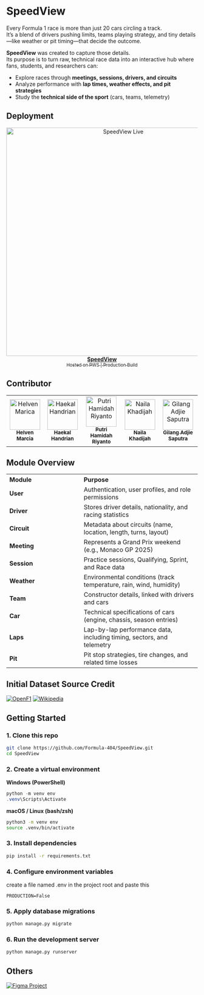 # SpeedView

Every Formula 1 race is more than just 20 cars circling a track.  
It’s a blend of drivers pushing limits, teams playing strategy, and tiny details—like weather or pit timing—that decide the outcome.  

**SpeedView** was created to capture those details.  
Its purpose is to turn raw, technical race data into an interactive hub where fans, students, and researchers can:  

- Explore races through **meetings, sessions, drivers, and circuits**  
- Analyze performance with **lap times, weather effects, and pit strategies**  
- Study the **technical side of the sport** (cars, teams, telemetry)  

## Deployment
<p align="center">
    <a href="https://your-app-link.com" target="_blank">
        <img src="static/image/docs/Banner.png" alt="SpeedView Live" width="600"/>
        <br/>
        <b>SpeedView</b>
        <br/>
        <sub>Hosted on PWS | Production Build</sub>
    </a>
</p>

## Contributor
<table>
    <tr>
        <td align="center">
            <a href="https://github.com/helvenix">
                <img src="https://avatars.githubusercontent.com/u/109453997?v=4"           width="80px;" alt="Helven Marica"/>
                <br /><sub><b>Helven Marcia</b></sub>
            </a>
        </td>
        <td align="center">
            <a href="https://github.com/haekalhdn">
                <img src="https://avatars.githubusercontent.com/u/178357458?v=4" width="80px;" alt="Haekal Handrian"/>
                <br /><sub><b>Haekal Handrian</b></sub>
            </a>
        </td>
        <td align="center">
            <a href="https://github.com/puut12">
                <img src="https://avatars.githubusercontent.com/u/198161335?v=4" width="80px;" alt="Putri Hamidah Riyanto"/>
                <br /><sub><b>Putri Hamidah Riyanto</b></sub>
            </a>
        </td>
        <td align="center">
            <a href="https://github.com/nailnail">
                <img src="https://avatars.githubusercontent.com/u/30210192?v=4" width="80px;" alt="Naila Khadijah"/>
                <br /><sub><b>Naila Khadijah</b></sub>
            </a>
        </td>
        <td align="center">
            <a href="https://github.com/lucidd2712">
                <img src="https://avatars.githubusercontent.com/u/198191346?v=4" width="80px;" alt="Gilang Adjie Saputra"/>
                <br /><sub><b>Gilang Adjie Saputra</b></sub>
            </a>
        </td>
    </tr>
</table>

## Module Overview
<table>
  <tr>
    <th style="width:180px; text-align:left;">Module</th>
    <th style="text-align:left;">Purpose</th>
  </tr>
  <tr>
    <td><b>User</b></td>
    <td>Authentication, user profiles, and role permissions</td>
  </tr>
  <tr>
    <td><b>Driver</b></td>
    <td>Stores driver details, nationality, and racing statistics</td>
  </tr>
  <tr>
    <td><b>Circuit</b></td>
    <td>Metadata about circuits (name, location, length, turns, layout)</td>
  </tr>
  <tr>
    <td><b>Meeting</b></td>
    <td>Represents a Grand Prix weekend (e.g., Monaco GP 2025)</td>
  </tr>
  <tr>
    <td><b>Session</b></td>
    <td>Practice sessions, Qualifying, Sprint, and Race data</td>
  </tr>
  <tr>
    <td><b>Weather</b></td>
    <td>Environmental conditions (track temperature, rain, wind, humidity)</td>
  </tr>
  <tr>
    <td><b>Team</b></td>
    <td>Constructor details, linked with drivers and cars</td>
  </tr>
  <tr>
    <td><b>Car</b></td>
    <td>Technical specifications of cars (engine, chassis, season entries)</td>
  </tr>
  <tr>
    <td><b>Laps</b></td>
    <td>Lap-by-lap performance data, including timing, sectors, and telemetry</td>
  </tr>
  <tr>
    <td><b>Pit</b></td>
    <td>Pit stop strategies, tire changes, and related time losses</td>
  </tr>
</table>

## Initial Dataset Source Credit
<p align="left">
  <a href="https://openf1.org"><img src="https://img.shields.io/badge/Data-OpenF1-red?style=flat-square&logo=fastapi&logoColor=white" alt="OpenF1"/></a>
  <a href="https://www.wikipedia.org/"><img src="https://img.shields.io/badge/Data-Wikipedia-blue?style=flat-square&logo=wikipedia&logoColor=white" alt="Wikipedia"/></a>
</p>


## Getting Started

### 1. Clone this repo
```bash
git clone https://github.com/Formula-404/SpeedView.git
cd SpeedView
```

### 2. Create a virtual environment
**Windows (PowerShell)**
```powershell
python -m venv env
.venv\Scripts\Activate
```
**macOS / Linux (bash/zsh)**
```bash
python3 -m venv env
source .venv/bin/activate
```

### 3. Install dependencies
```bash
pip install -r requirements.txt
```

### 4. Configure environment variables
create a file named .env in the project root and paste this
```dotenv
PRODUCTION=False
```

### 5. Apply database migrations
```bash
python manage.py migrate
```

### 6. Run the development server
```bash
python manage.py runserver
```

## Others
<p align="left">
    <a href="https://figma.com/your-link-here">
        <img src="https://img.shields.io/badge/Figma-Design%20Mockups-purple?style=for-the-badge&logo=figma&logoColor=white" alt="Figma Project"/>
    </a>
</p>